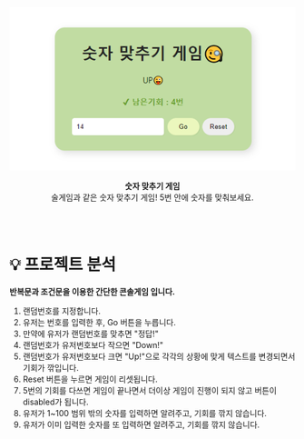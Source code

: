<p align="center">
  <img src="images/toyProject01.PNG" alt="프로젝트 이미지">
</p>
<p align="center">
  <strong>숫자 맞추기 게임</strong>
  <br/>
  술게임과 같은 숫자 맞추기 게임! 5번 안에 숫자를 맞춰보세요.
</p>

<br/>
<br/>

# 💡 프로젝트 분석
<p>
  <strong>반복문과 조건문을 이용한 간단한 콘솔게임 입니다.</strong>
</p>

1. 랜덤번호를 지정합니다.
2. 유저는 번호를 입력한 후, Go 버튼을 누릅니다.
3. 만약에 유저가 랜덤번호를 맞추면 "정답!"
4. 랜덤번호가 유저번호보다 작으면 "Down!"
5. 랜덤번호가 유저번호보다 크면 "Up!"으로 각각의 상황에 맞게 텍스트를 변경되면서 기회가 깎입니다.
6. Reset 버튼을 누르면 게임이 리셋됩니다.
7. 5번의 기회를 다쓰면 게임이 끝나면서 더이상 게임이 진행이 되지 않고 버튼이 disabled가 됩니다.
8. 유저가 1~100 범위 밖의 숫자를 입력하면 알려주고, 기회를 깎지 않습니다.
9. 유저가 이미 입력한 숫자를 또 입력하면 알려주고, 기회를 깎지 않습니다.
